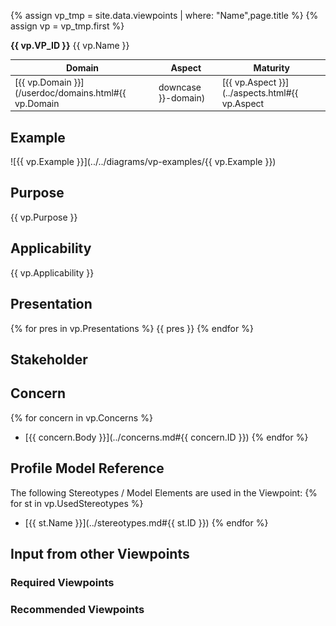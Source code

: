 {% assign vp_tmp = site.data.viewpoints | where: "Name",page.title %}
{% assign vp = vp_tmp.first %}

**{{ vp.VP_ID }}** {{ vp.Name }}

|**Domain**|**Aspect**|**Maturity**|
| --- | --- | --- |
|[{{ vp.Domain }}](/userdoc/domains.html#{{ vp.Domain | downcase }}-domain)|[{{ vp.Aspect }}](../aspects.html#{{ vp.Aspect | downcase | replace: " ","-" | replace: "&",""}}-aspect)|![{{ vp.Maturity }}](/diagrams/Symbol_confirmed.png )[released](../maturity.html#released)|

## Example
![{{ vp.Example }}](../../diagrams/vp-examples/{{ vp.Example }})
## Purpose
{{ vp.Purpose }}
## Applicability
{{ vp.Applicability }}
## Presentation
{% for pres in vp.Presentations %}
{{ pres }}
{% endfor %}
## Stakeholder
## Concern
{% for concern in vp.Concerns %}
* [{{ concern.Body }}](../concerns.md#{{ concern.ID }})
{% endfor %}
## Profile Model Reference
The following Stereotypes / Model Elements are used in the Viewpoint:
{% for st in vp.UsedStereotypes %}
* [{{ st.Name }}](../stereotypes.md#{{ st.ID }})
{% endfor %}
## Input from other Viewpoints
### Required Viewpoints
### Recommended Viewpoints
